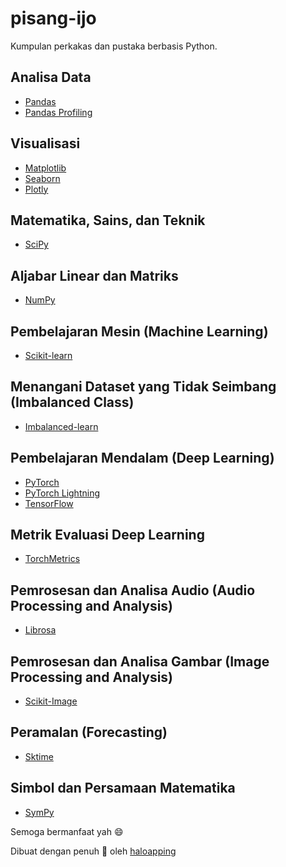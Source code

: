 # pisang-ijo
Kumpulan perkakas dan pustaka berbasis Python.

## Analisa Data
- [Pandas](https://pandas.pydata.org/)
- [Pandas Profiling](https://pandas-profiling.ydata.ai/docs/master/index.html)

## Visualisasi
- [Matplotlib](https://matplotlib.org/)
- [Seaborn](https://seaborn.pydata.org/)
- [Plotly](https://plotly.com/python/)

## Matematika, Sains, dan Teknik
- [SciPy](https://docs.scipy.org/doc/scipy/index.html)

## Aljabar Linear dan Matriks
- [NumPy](https://numpy.org/)

## Pembelajaran Mesin (Machine Learning)
- [Scikit-learn](https://scikit-learn.org/stable/index.html)

## Menangani Dataset yang Tidak Seimbang (Imbalanced Class)
- [Imbalanced-learn](https://imbalanced-learn.org/stable/)

## Pembelajaran Mendalam (Deep Learning)
- [PyTorch](https://pytorch.org/)
- [PyTorch Lightning](https://pytorch-lightning.readthedocs.io/en/latest/)
- [TensorFlow](https://www.tensorflow.org/)

## Metrik Evaluasi Deep Learning
- [TorchMetrics](https://torchmetrics.readthedocs.io/en/latest/)

## Pemrosesan dan Analisa Audio (Audio Processing and Analysis)
- [Librosa](https://librosa.org/)

##  Pemrosesan dan Analisa Gambar (Image Processing and Analysis)
- [Scikit-Image](https://scikit-image.org/)

## Peramalan (Forecasting)
- [Sktime](https://www.sktime.org/en/stable/)

## Simbol dan Persamaan Matematika
- [SymPy](https://www.sympy.org/en/index.html)

Semoga bermanfaat yah 😄

Dibuat dengan penuh 💚 oleh [haloapping](https://haloapping.github.io/)
